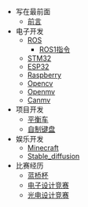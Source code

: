 <!-- _sidebar.md -->
* 写在最前面
  * [前言](README.md) <!--注意这里是相对路径-->
* 电子开发
  * [ROS](/Chapter-01/ROS/Bread.md)
    *  [ROS1指令](/Chapter-01/ROS/Command.md)
  * [STM32](/Chapter-01/STM32/Bread.md)
  * [ESP32](/Chapter-01/ESP32/Bread.md)
  * [Raspberry](/Chapter-01/Raspberry/Bread.md)
  * [Opencv](/Chapter-01/Opencv/Bread.md)
  * [Openmv](/Chapter-01/Openmv/Bread.md)
  * [Canmv](/Chapter-01/Canmv/Bread.md)
* 项目开发
  * [平衡车](/Chapter-03/Blance_caar/Bread.md)
  * [自制键盘](/Chapter-03/Keyboard/Bread.md)
* 娱乐开发
  * [Minecraft](/Chapter-04/Minecraft/Bread.md)
  * [Stable_diffusion](/Chapter-04/Stable_diffusion/Bread.md)
* 比赛经历
  * [蓝桥杯](/Chapter-02/Blue_Bridge/Bread.md)
  * [电子设计竞赛](/Chapter-02/Electricity/Bread.md)
  * [光电设计竞赛](/Chapter-02/Light/Bread.md)